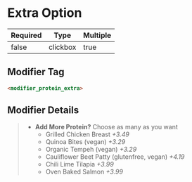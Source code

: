 # Extra Option

| Required | Type | Multiple |
|--|--|--|
| false | clickbox | true |

## Modifier Tag

```html
<modifier_protein_extra>
```

## Modifier Details

> - **Add More Protein?**
>  Choose as many as you want
>   - Grilled Chicken Breast *+3.49*
>   - Quinoa Bites (vegan) *+3.29*
>   - Organic Tempeh (vegan) *+3.29*
>   - Cauliflower Beet Patty (glutenfree, vegan) *+4.19*
>   - Chili Lime Tilapia *+3.99*
>   - Oven Baked Salmon *+3.99*